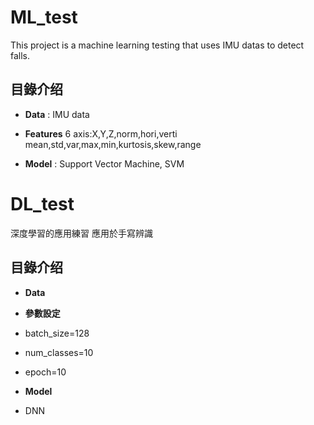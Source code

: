 ML_test
====================

This project is a machine learning testing that uses IMU datas to detect falls.


## 目錄介绍

- **Data** : IMU data

- **Features**
6 axis:X,Y,Z,norm,hori,verti
mean,std,var,max,min,kurtosis,skew,range

- **Model** : Support Vector Machine, SVM


DL_test
====================


深度學習的應用練習
應用於手寫辨識


## 目錄介绍

- **Data**

- **參數設定**
- batch_size=128
- num_classes=10
- epoch=10

- **Model**
- DNN

  
